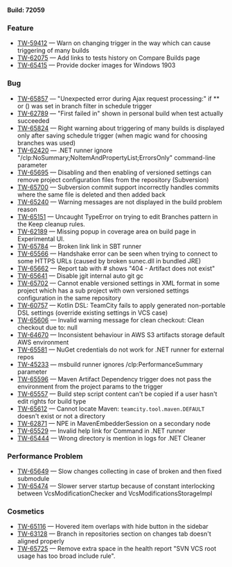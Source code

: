 [//]: # (title: TeamCity 2019.2.4 Release Notes)
[//]: # (auxiliary-id: TeamCity 2019.2.4 Release Notes)


__Build: 72059__


### Feature

* [TW-59412](https://youtrack.jetbrains.com/issue/TW-59412) — Warn on changing trigger in the way which can cause triggering of many builds
* [TW-62075](https://youtrack.jetbrains.com/issue/TW-62075) — Add links to tests history on Compare Builds page
* [TW-65415](https://youtrack.jetbrains.com/issue/TW-65415) — Provide docker images for Windows 1903

### Bug

* [TW-65857](https://youtrack.jetbrains.com/issue/TW-65857) — "Unexpected error during Ajax request processing:" if \*\* or () was set in branch filter in schedule trigger
* [TW-62789](https://youtrack.jetbrains.com/issue/TW-62789) — "First failed in" shown in personal build when test actually succeeded
* [TW-65824](https://youtrack.jetbrains.com/issue/TW-65824) — Right warning about triggering of many builds is displayed only after saving schedule trigger (when magic wand for choosing branches was used)
* [TW-62420](https://youtrack.jetbrains.com/issue/TW-62420) — .NET runner ignore "/clp:NoSummary;NoItemAndPropertyList;ErrorsOnly" command-line parameter
* [TW-65695](https://youtrack.jetbrains.com/issue/TW-65695) — Disabling and then enabling of versioned settings can remove project configuration files from the repository (Subversion)
* [TW-65700](https://youtrack.jetbrains.com/issue/TW-65700) — Subversion commit support incorrectly handles commits where the same file is deleted and then added back
* [TW-65240](https://youtrack.jetbrains.com/issue/TW-65240) — Warning messages are not displayed in the build problem reason
* [TW-65151](https://youtrack.jetbrains.com/issue/TW-65151) — Uncaught TypeError on trying to edit Branches pattern in the Keep cleanup rules.
* [TW-62189](https://youtrack.jetbrains.com/issue/TW-62189) — Missing popup in coverage area on build page in Experimental UI.
* [TW-65784](https://youtrack.jetbrains.com/issue/TW-65784) — Broken link link in SBT runner
* [TW-65566](https://youtrack.jetbrains.com/issue/TW-65566) — Handshake error can be seen when trying to connect to some HTTPS URLs (caused by broken sunec.dll in bundled JRE)
* [TW-65662](https://youtrack.jetbrains.com/issue/TW-65662) — Report tab with # shows "404 - Artifact does not exist"
* [TW-65641](https://youtrack.jetbrains.com/issue/TW-65641) — Disable jgit internal auto git gc
* [TW-65702](https://youtrack.jetbrains.com/issue/TW-65702) — Cannot enable versioned settings in XML format in some project which has a sub project with own versioned settings configuration in the same repository
* [TW-60757](https://youtrack.jetbrains.com/issue/TW-60757) — Kotlin DSL: TeamCity fails to apply generated non-portable DSL settings (override existing settings in VCS case)
* [TW-65606](https://youtrack.jetbrains.com/issue/TW-65606) — Invalid warning message for clean checkout: Clean checkout due to: null
* [TW-64670](https://youtrack.jetbrains.com/issue/TW-64670) — Inconsistent behaviour in AWS S3 artifacts storage default AWS environment
* [TW-65581](https://youtrack.jetbrains.com/issue/TW-65581) — NuGet credentials do not work for .NET runner for external repos
* [TW-45233](https://youtrack.jetbrains.com/issue/TW-45233) — msbuild runner ignores /clp:PerformanceSummary parameter
* [TW-65596](https://youtrack.jetbrains.com/issue/TW-65596) — Maven Artifact Dependency trigger does not pass the environment from the project params to the trigger
* [TW-65557](https://youtrack.jetbrains.com/issue/TW-65557) — Build step script content can't be copied if a user hasn't edit rights for build type
* [TW-65612](https://youtrack.jetbrains.com/issue/TW-65612) — Cannot locate Maven: `teamcity.tool.maven.DEFAULT` doesn't exist or not a directory
* [TW-62871](https://youtrack.jetbrains.com/issue/TW-62871) — NPE in MavenEmbedderSession on a secondary node
* [TW-65529](https://youtrack.jetbrains.com/issue/TW-65529) — Invalid help link for Command in .NET runner
* [TW-65444](https://youtrack.jetbrains.com/issue/TW-65444) — Wrong directory is mention in logs for .NET Cleaner

### Performance Problem

* [TW-65649](https://youtrack.jetbrains.com/issue/TW-65649) — Slow changes collecting in case of broken and then fixed submodule
* [TW-65474](https://youtrack.jetbrains.com/issue/TW-65474) — Slower server startup because of constant interlocking between VcsModificationChecker and VcsModificationsStorageImpl

### Cosmetics

* [TW-65116](https://youtrack.jetbrains.com/issue/TW-65116) — Hovered item overlaps with hide button in the sidebar
* [TW-63128](https://youtrack.jetbrains.com/issue/TW-63128) — Branch in repositories section on changes tab doesn't aligned properly
* [TW-65725](https://youtrack.jetbrains.com/issue/TW-65725) — Remove extra space in the health report "SVN VCS root usage has too broad include rule".
